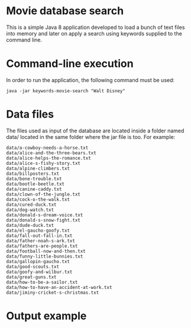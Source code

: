 # Movie database search

This is a simple Java 8 application developed to load a bunch of text files 
into memory and later on apply a search using keywords supplied to the 
command line.

# Command-line execution
In order to run the application, the following command must be used:
```
java -jar keywords-movie-search "Walt Disney"
```

# Data files

The files used as input of the database are located inside a folder named data/ 
located in the same folder where the jar file is too. For example:

```
data/a-cowboy-needs-a-horse.txt
data/alice-and-the-three-bears.txt
data/alice-helps-the-romance.txt
data/alice-s-fishy-story.txt
data/alpine-climbers.txt
data/billposters.txt
data/bone-trouble.txt
data/bootle-beetle.txt
data/canine-caddy.txt
data/clown-of-the-jungle.txt
data/cock-o-the-walk.txt
data/cured-duck.txt
data/dog-watch.txt
data/donald-s-dream-voice.txt
data/donald-s-snow-fight.txt
data/dude-duck.txt
data/el-gaucho-goofy.txt
data/fall-out-fall-in.txt
data/father-noah-s-ark.txt
data/fathers-are-people.txt
data/football-now-and-then.txt
data/funny-little-bunnies.txt
data/gallopin-gaucho.txt
data/good-scouts.txt
data/goofy-and-wilbur.txt
data/great-guns.txt
data/how-to-be-a-sailor.txt
data/how-to-have-an-accident-at-work.txt
data/jiminy-cricket-s-christmas.txt
```

# Output example